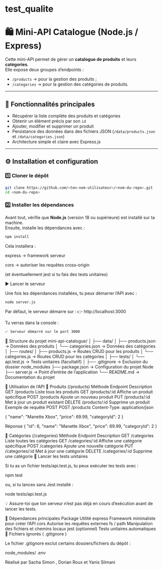 # test_qualite

# 🛍️ Mini-API Catalogue (Node.js / Express)

Cette mini-API permet de gérer un **catalogue de produits** et leurs **catégories**.  
Elle expose deux groupes d’endpoints :
- `/products` → pour la gestion des produits ;
- `/categories` → pour la gestion des catégories de produits.

---

## 🚀 Fonctionnalités principales

- Récupérer la liste complète des produits et catégories  
- Obtenir un élément précis par son `id`  
- Ajouter, modifier et supprimer un produit  
- Persistance des données dans des fichiers JSON (`/data/products.json` et `/data/categories.json`)  
- Architecture simple et claire avec Express.js  

---

## ⚙️ Installation et configuration

### 1️⃣ Cloner le dépôt

```bash
git clone https://github.com/<ton-nom-utilisateur>/<nom-du-repo>.git
cd <nom-du-repo>
```

### 2️⃣ Installer les dépendances

Avant tout, vérifie que **Node.js** (version 18 ou supérieure) est installé sur ta machine.  
Ensuite, installe les dépendances avec :

```bash
npm install
```

Cela installera :

express → framework serveur

cors → autoriser les requêtes cross-origin

(et éventuellement jest si tu fais des tests unitaires)

▶️ Lancer le serveur

Une fois les dépendances installées, tu peux démarrer l’API avec :
```bash
node server.js
```

Par défaut, le serveur démarre sur :
👉 http://localhost:3000

Tu verras dans la console :
```bash
✅ Serveur démarré sur le port 3000
```
📁 Structure du projet
mini-api-catalogue/
│
├── data/
│   ├── products.json        → Données des produits
│   └── categories.json      → Données des catégories
│
├── routes/
│   ├── products.js          → Routes CRUD pour les produits
│   └── categories.js        → Routes CRUD pour les catégories
│
├── tests/
│   └── api.test.js          → Tests unitaires (facultatif)
│
├── .gitignore               → Exclusion du dossier node_modules
├── package.json             → Configuration du projet Node
├── server.js                → Point d’entrée de l’application
└── README.md                → Documentation du projet

🧩 Utilisation de l’API
🔹 Produits (/products)
Méthode	Endpoint	Description
GET	/products	Liste tous les produits
GET	/products/:id	Affiche un produit spécifique
POST	/products	Ajoute un nouveau produit
PUT	/products/:id	Met à jour un produit existant
DELETE	/products/:id	Supprime un produit
Exemple de requête POST
POST /products
Content-Type: application/json

{
  "name": "Manette Xbox",
  "price": 69.99,
  "categoryId": 2
}

Réponse
{
  "id": 6,
  "name": "Manette Xbox",
  "price": 69.99,
  "categoryId": 2
}

🔹 Catégories (/categories)
Méthode	Endpoint	Description
GET	/categories	Liste toutes les catégories
GET	/categories/:id	Affiche une catégorie spécifique
POST	/categories	Ajoute une nouvelle catégorie
PUT	/categories/:id	Met à jour une catégorie
DELETE	/categories/:id	Supprime une catégorie
🧪 Lancer les tests unitaires

Si tu as un fichier tests/api.test.js, tu peux exécuter les tests avec :

npm test


ou, si tu lances sans Jest installé :

node tests/api.test.js


💡 Assure-toi que ton serveur n’est pas déjà en cours d’exécution avant de lancer les tests.

🔧 Dépendances principales
Package	Utilité
express	Framework minimaliste pour créer l’API
cors	Autorise les requêtes externes
fs / path	Manipulation des fichiers et chemins locaux
jest (optionnel)	Tests unitaires automatiques
🚫 Fichiers ignorés ( .gitignore )

Le fichier .gitignore exclut certains dossiers/fichiers du dépôt :

node_modules/
.env




Réalisé par Sacha Simon , Dorian Roux et Yanis Slimani
